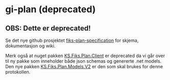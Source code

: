 # gi-plan (deprecated)

## OBS: Dette er deprecated!
Se det nye github prosjektet [fiks-plan-specification](https://github.com/ks-no/fiks-plan-specification) for skjema, dokumentasjon og wiki.

Merk også at nuget pakken [KS.Fiks.Plan.Client](https://www.nuget.org/packages/KS.Fiks.Plan.Client) er deprecated da vi går over til ny pakke som inneholder både json schemas og genererte .net models.
Den nye pakken [KS.Fiks.Plan.Models.V2](https://www.nuget.org/packages/KS.Fiks.Plan.Models.V2/) er den som skal brukes for denne protokollen.

